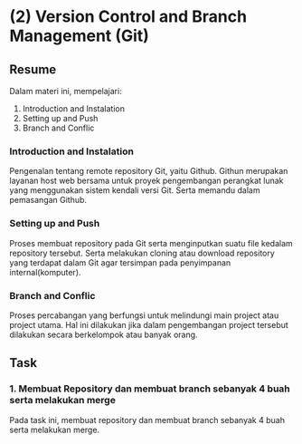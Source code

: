 # (2) Version Control and Branch Management (Git)

## Resume
Dalam materi ini, mempelajari:
1. Introduction and Instalation
2. Setting up and Push
3. Branch and Conflic

### Introduction and Instalation

Pengenalan tentang remote repository Git, yaitu Github.
Githun merupakan layanan host web bersama untuk proyek
pengembangan perangkat lunak yang menggunakan sistem kendali
versi Git. Serta memandu dalam pemasangan Github.

### Setting up and Push

Proses membuat repository pada Git serta menginputkan
suatu file kedalam repository tersebut. Serta melakukan
cloning atau download repository yang terdapat dalam Git
agar tersimpan pada penyimpanan internal(komputer).

### Branch and Conflic

Proses percabangan yang berfungsi untuk melindungi
main project atau project utama. Hal ini dilakukan
jika dalam pengembangan project tersebut dilakukan
secara berkelompok atau banyak orang.

## Task

### 1. Membuat Repository dan membuat branch sebanyak 4 buah serta melakukan merge

Pada task ini, membuat repository dan membuat branch sebanyak 4 buah serta melakukan merge.
